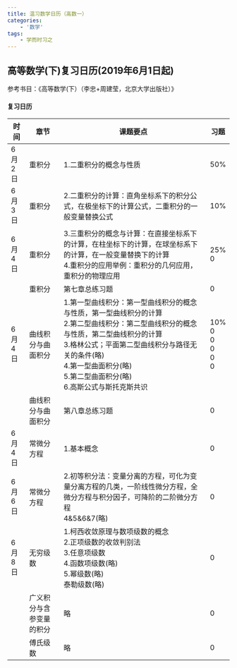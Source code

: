 ```yaml
---
title: 温习数学日历（高数一）
categories:
    - '数学'
tags:
    - 学而时习之
---
```


## 高等数学(下)复习日历(2019年6月1日起)

参考书目：《高等数学(下）（李忠+周建莹，北京大学出版社）》

#### 复习日历

| 时间   | 章节                     | 课题要点                                                     | 习题                                   |
| ------ | ------------------------ | ------------------------------------------------------------ | -------------------------------------- |
| 6月2日 | 重积分                   | 1.二重积分的概念与性质                                       | 50%                                    |
| 6月3日 | 重积分                   | 2.二重积分的计算：直角坐标系下的积分公式，在极坐标下的计算公式，二重积分的一般变量替换公式 | 10%                                    |
| 6月4日 | 重积分                   | 3.三重积分的概念与计算：在直接坐标系下的计算，在柱坐标下的计算，在球坐标系下的计算，在一般变量替换下的计算<br />4.重积分的应用举例：重积分的几何应用，重积分的物理应用 | 25%<br />0                             |
|        | 重积分                   | 第七章总练习题                                               | 0                                      |
| 6月4日 | 曲线积分与曲面积分       | 1.第一型曲线积分：第一型曲线积分的概念与性质，第一型曲线积分的计算<br />2.第二型曲线积分：第二型曲线积分的概念与性质，第二型曲线积分的计算<br />3.格林公式；平面第二型曲线积分与路径无关的条件(略)<br />4.第一型曲面积分(略)<br />5.第二型曲面积分(略)<br />6.高斯公式与斯托克斯共识 | 10%<br />0<br />0<br />0<br />0<br />0 |
|        | 曲线积分与曲面积分       | 第八章总练习题                                               | 0                                      |
| 6月4日 | 常微分方程               | 1.基本概念                                                   | 0                                      |
| 6月6日 | 常微分方程               | 2.初等积分法：变量分离的方程，可化为变量分离方程的几类，一阶线性微分方程，全微分方程与积分因子，可降阶的二阶微分方程<br />4&5&6&7(略) | 0                                      |
| 6月8日 | 无穷级数                 | 1.柯西收敛原理与数项级数的概念<br />2.正项级数的收敛判别法<br />3.任意项级数<br />4.函数项级数(略)<br />5.幂级数(略)<br />泰勒级数(略) | 0                                      |
|        | 广义积分与含参变量的积分 | 略                                                           | 0                                      |
|        | 傅氏级数                 | 略                                                           | 0                                      |
